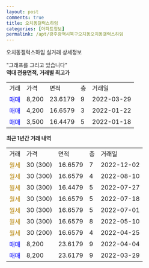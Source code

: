 ```yaml
---
layout: post
comments: true
title: 오치동갤럭스하임
categories: [아파트정보]
permalink: /apt/광주광역시북구오치동오치동갤럭스하임
---
```


오치동갤럭스하임 실거래 상세정보

<script type="text/javascript">
  google.charts.load('current', {'packages':['line', 'corechart']});
  google.charts.setOnLoadCallback(drawChart);

  function drawChart() {
    var data = new google.visualization.DataTable();
    data.addColumn('date', '거래일');
    data.addColumn('number', "매매");
    data.addColumn('number', "전세");
    data.addColumn('number', "전매");

    data.addRows([[new Date(Date.parse("2022-12-02")), null, null, null], [new Date(Date.parse("2022-08-10")), null, null, null], [new Date(Date.parse("2022-07-27")), null, null, null], [new Date(Date.parse("2022-07-18")), null, null, null], [new Date(Date.parse("2022-07-01")), null, null, null], [new Date(Date.parse("2022-05-10")), null, null, null], [new Date(Date.parse("2022-04-25")), null, null, null], [new Date(Date.parse("2022-04-04")), 8200, null, null], [new Date(Date.parse("2022-03-29")), 8200, null, null]]);

    var options = {
      hAxis: {
        format: 'yyyy/MM/dd'
      },    
      lineWidth: 0,
      pointsVisible: true,    
      title: '최근 1년간 유형별 실거래가 분포',
      legend: { position: 'bottom' }
    };

    var formatter = new google.visualization.NumberFormat({pattern:'###,###'} );
    formatter.format(data, 1);
    formatter.format(data, 2);
    
    setTimeout(function() {
        var chart = new google.visualization.LineChart(document.getElementById('columnchart_material'));
        chart.draw(data, (options));
        document.getElementById('loading').style.display = 'none';
    }, 200);
  }
</script>


<div id="loading" style="z-index:20; display: block; margin-left: 0px">"그래프를 그리고 있습니다"</div>
<div id="columnchart_material" style="width: 95%; margin-left: 0px; display: block"></div>
<!-- contents start -->
<b>역대 전용면적, 거래별 최고가</b>
<table class="sortable">
    <tr>
      <td>거래</td>
      <td>가격</td>
      <td>면적</td>
      <td>층</td>
      <td>거래일</td>
    </tr>
        <tr>
          <td><a style="color: blue">매매</a></td>
          <td>8,200</td>
          <td>23.6179</td>
          <td>9</td>
          <td>2022-03-29</td>
        </tr>            <tr>
          <td><a style="color: blue">매매</a></td>
          <td>4,200</td>
          <td>16.6579</td>
          <td>3</td>
          <td>2022-01-22</td>
        </tr>            <tr>
          <td><a style="color: blue">매매</a></td>
          <td>3,500</td>
          <td>16.4479</td>
          <td>5</td>
          <td>2022-01-18</td>
        </tr>        
    
    
</table>

<b>최근 1년간 거래 내역</b>

<table class="sortable">
    <tr>
      <td>거래</td>
      <td>가격</td>
      <td>면적</td>
      <td>층</td>
      <td>거래일</td>
    </tr>
    <tr>
      <td><a style="color: darkgoldenrod">월세</a></td>
      <td>30 (300)</td>
      <td>16.6579</td>
      <td>7</td>
      <td>2022-12-02</td>
    </tr>          <tr>
      <td><a style="color: darkgoldenrod">월세</a></td>
      <td>30 (300)</td>
      <td>16.6579</td>
      <td>4</td>
      <td>2022-08-10</td>
    </tr>          <tr>
      <td><a style="color: darkgoldenrod">월세</a></td>
      <td>30 (300)</td>
      <td>16.4479</td>
      <td>5</td>
      <td>2022-07-27</td>
    </tr>          <tr>
      <td><a style="color: darkgoldenrod">월세</a></td>
      <td>30 (300)</td>
      <td>16.6579</td>
      <td>5</td>
      <td>2022-07-18</td>
    </tr>          <tr>
      <td><a style="color: darkgoldenrod">월세</a></td>
      <td>30 (300)</td>
      <td>16.6579</td>
      <td>5</td>
      <td>2022-07-01</td>
    </tr>          <tr>
      <td><a style="color: darkgoldenrod">월세</a></td>
      <td>30 (300)</td>
      <td>16.6579</td>
      <td>8</td>
      <td>2022-05-10</td>
    </tr>          <tr>
      <td><a style="color: darkgoldenrod">월세</a></td>
      <td>30 (200)</td>
      <td>16.6579</td>
      <td>4</td>
      <td>2022-04-25</td>
    </tr>          <tr>
      <td><a style="color: blue">매매</a></td>
      <td>8,200</td>
      <td>23.6179</td>
      <td>9</td>
      <td>2022-04-04</td>
    </tr>          <tr>
      <td><a style="color: blue">매매</a></td>
      <td>8,200</td>
      <td>23.6179</td>
      <td>9</td>
      <td>2022-03-29</td>
    </tr>      </table>
<!-- contents end -->    

